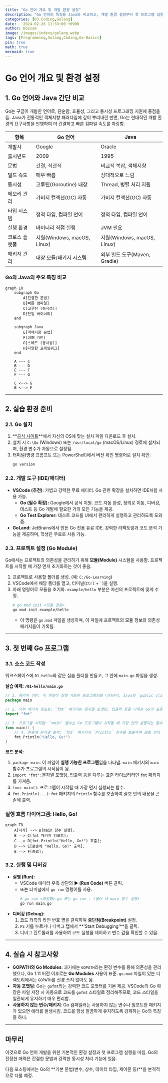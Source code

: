 ```yaml
---
title: "Go 언어 개요 및 개발 환경 설정"
description: "Go 언어의 특징을 Java와 비교하고, 개발 환경 설정부터 첫 프로그램 실행까지 알아봄."
categories: [03.Coding,Golang]
date:   2024-02-26 11:33:00 +0900
author: Hossam
image: /images/indexs/golang.webp
tags: [Programming,Golang,Coding,Go-Basics]
pin: true
math: true
mermaid: true
---
```


# Go 언어 개요 및 환경 설정

## 1. Go 언어와 Java 간단 비교

Go는 구글이 개발한 언어로, 단순함, 효율성, 그리고 동시성 프로그래밍 지원에 중점을 둠. Java가 전통적인 객체지향 패러다임에 깊이 뿌리내린 반면, Go는 현대적인 개발 환경의 요구사항을 반영하여 더 간결하고 빠른 컴파일 속도를 자랑함.

| 항목             | Go 언어                           | Java                          |
|------------------|-----------------------------------|-------------------------------|
| 개발사           | Google                            | Oracle                        |
| 출시년도         | 2009                              | 1995                          |
| 문법             | 간결, 직관적                      | 비교적 복잡, 객체지향         |
| 빌드 속도        | 매우 빠름                         | 상대적으로 느림               |
| 동시성           | 고루틴(Goroutine) 내장            | Thread, 병렬 처리 지원         |
| 메모리 관리      | 가비지 컬렉션(GC) 자동             | 가비지 컬렉션(GC) 자동         |
| 타입 시스템      | 정적 타입, 컴파일 언어             | 정적 타입, 컴파일 언어         |
| 실행 환경        | 바이너리 직접 실행                | JVM 필요                      |
| 크로스 플랫폼    | 지원(Windows, macOS, Linux)        | 지원(Windows, macOS, Linux)   |
| 패키지 관리      | 내장 모듈/패키지 시스템            | 외부 빌드 도구(Maven, Gradle) |

### Go와 Java의 주요 특징 비교

```mermaid
graph LR
    subgraph Go
        A[간결한 문법]
        B[빠른 컴파일]
        C[고루틴 (동시성)]
        D[단일 바이너리]
    end

    subgraph Java
        E[객체지향 문법]
        F[JVM 기반]
        G[스레드 (동시성)]
        H[다양한 프레임워크]
    end

    A --- C
    B --- D
    E --- F
    F --- G

    C <--> G
    B <--> F
```

---

## 2. 실습 환경 준비

### 2.1. Go 설치

1.  **[공식 사이트](https://go.dev/dl/)**에서 자신의 OS에 맞는 설치 파일 다운로드 후 설치.
2.  설치 시 `C:\Go` (Windows) 또는 `/usr/local/go` (macOS/Linux) 경로에 설치되며, 환경 변수가 자동으로 설정됨.
3.  터미널(명령 프롬프트 또는 PowerShell)에서 버전 확인 명령어로 설치 확인:
    ```bash
    go version
    ```

### 2.2. 개발 도구 (IDE/에디터)

-   **VSCode (추천)**: 가볍고 강력한 무료 에디터. Go 관련 확장을 설치하면 IDE처럼 사용 가능.
    -   **Go (필수 확장):** Google에서 공식 지원. 코드 자동 완성, 정의로 이동, 디버깅, 테스트 등 Go 개발에 필요한 거의 모든 기능을 제공.
    -   **Go Test Explorer:** 테스트 코드를 UI에서 편리하게 실행하고 관리하도록 도와줌.
-   **GoLand:** JetBrains에서 만든 Go 전용 유료 IDE. 강력한 리팩토링과 코드 분석 기능을 제공하며, 학생은 무료로 사용 가능.

### 2.3. 프로젝트 설정 (Go Module)

Go에서는 프로젝트의 의존성을 관리하기 위해 **모듈(Module)** 시스템을 사용함. 프로젝트를 시작할 때 가장 먼저 초기화하는 것이 좋음.

1.  프로젝트로 사용할 폴더를 생성. (예: `C:/Go-Learning`)
2.  VSCode에서 해당 폴더를 열고, 터미널(`Ctrl` + `` ` ``)을 실행.
3.  아래 명령어로 모듈을 초기화. `example/hello` 부분은 자신의 프로젝트에 맞게 수정.
    ```bash
    # go mod init <모듈 경로>
    go mod init example/hello
    ```
    -   이 명령은 `go.mod` 파일을 생성하며, 이 파일에 프로젝트의 모듈 정보와 의존성 패키지들이 기록됨.

---

## 3. 첫 번째 Go 프로그램

### 3.1. 소스 코드 작성

워크스페이스에 `01-hello`와 같은 실습 폴더를 만들고, 그 안에 `main.go` 파일을 생성.

**실습 예제: `/01-hello/main.go`**
```go
// 1. 패키지 선언: 이 파일이 실행 가능한 프로그램임을 나타낸다. Java의 `public class Main { ... }`과 유사하게 프로그램의 진입점을 정의한다.
package main

// 2. 외부 패키지 임포트: `fmt` 패키지는 문자열 포맷팅, 입출력 등을 다루는 Go의 표준 라이브러리이다. Java의 `import java.util.*;`와 유사하게 필요한 기능을 가져온다.
import "fmt"

// 3. 프로그램 시작점: `main` 함수는 Go 프로그램이 시작될 때 가장 먼저 실행되는 함수이다. Java의 `public static void main(String[] args)`와 동일한 역할을 한다.
func main() {
    // 4. 콘솔에 문자열 출력: `fmt` 패키지의 `Println` 함수를 호출하여 괄호 안의 내용을 콘솔에 출력한다. Java의 `System.out.println()`과 유사하다.
    fmt.Println("Hello, Go!")
}
```

**코드 분석:**
1.  `package main`: 이 파일이 **실행 가능한 프로그램**임을 나타냄. `main` 패키지의 `main` 함수가 프로그램의 시작점이 됨.
2.  `import "fmt"`: 문자열 포맷팅, 입출력 등을 다루는 표준 라이브러리인 `fmt` 패키지를 가져옴.
3.  `func main()`: 프로그램이 시작될 때 가장 먼저 실행되는 함수.
4.  `fmt.Println(...)`: `fmt` 패키지의 `Println` 함수를 호출하여 괄호 안의 내용을 콘솔에 출력.

### 실행 흐름 다이어그램: Hello, Go!

```mermaid
graph TD
    A[시작] --> B{main 함수 실행};
    B --> C[fmt 패키지 임포트];
    C --> D[fmt.Println("Hello, Go!") 호출];
    D --> E[콘솔에 "Hello, Go!" 출력];
    E --> F[종료];
```

### 3.2. 실행 및 디버깅

-   **실행 (Run):**
    -   VSCode 에디터 우측 상단의 **▶️ (Run Code)** 버튼 클릭.
    -   또는 터미널에서 `go run` 명령어를 사용.
        ```bash
        # go run <파일명>.go 또는 go run . (폴더 내 main 함수 실행)
        go run main.go
        ```
-   **디버깅 (Debug):**
    1.  코드 좌측의 라인 번호 옆을 클릭하여 **중단점(Breakpoint)** 설정.
    2.  `F5` 키를 누르거나 디버그 탭에서 **'Start Debugging'**을 클릭.
    3.  디버그 컨트롤러를 사용하여 코드 실행을 제어하고 변수 값을 확인할 수 있음.

---

## 4. 실습 시 참고사항

-   **GOPATH와 Go Modules**: 과거에는 `GOPATH`라는 환경 변수를 통해 의존성을 관리했으나, Go 1.11 버전 이후로는 **Go Modules** 사용이 표준. `go.mod` 파일이 있는 디렉토리에서는 `GOPATH`를 신경 쓰지 않아도 됨.
-   **자동 포맷팅**: Go는 `gofmt`라는 강력한 코드 포맷터를 기본 제공. VSCode의 Go 확장은 파일 저장 시 자동으로 코드를 `gofmt` 스타일로 정리해주므로, 코드 스타일을 일관되게 유지하기 매우 편리함.
-   **사용하지 않는 변수/패키지**: Go 컴파일러는 사용하지 않는 변수나 임포트한 패키지가 있으면 에러를 발생시킴. 코드를 항상 깔끔하게 유지하도록 강제하는 Go의 특징 중 하나.

---

## 마무리

이것으로 Go 언어 개발을 위한 기본적인 환경 설정과 첫 프로그램 실행을 마침. Go의 진정한 매력은 간결한 문법과 강력한 동시성 처리 기능에 있음.

다음 포스팅에서는 Go의 **기본 문법(변수, 상수, 데이터 타입, 제어문 등)**을 본격적으로 다룰 예정.